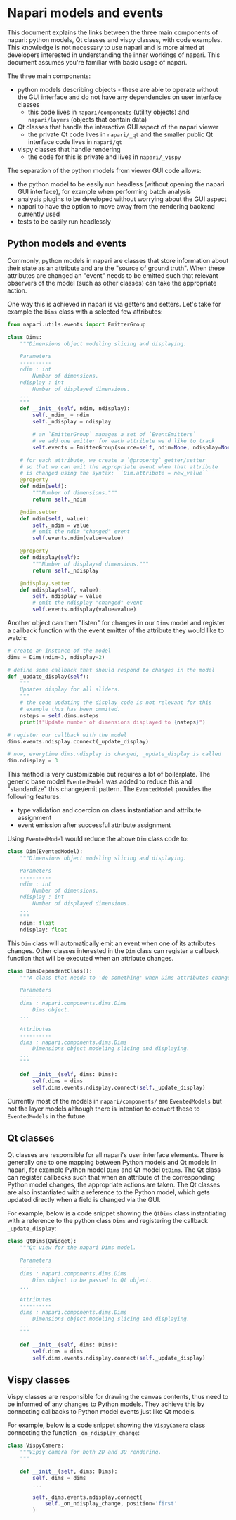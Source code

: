 # Napari models and events

This document explains the links between the three main components of napari:
python models, Qt classes and vispy classes, with code examples. This knowledge
is not necessary to use napari and is more aimed at developers interested in
understanding the inner workings of napari. This document assumes you're
familiar with basic usage of napari.

The three main components:

* python models describing objects - these are able to operate without the GUI
  interface and do not have any dependencies on user interface classes
    * this code lives in `napari/components` (utility objects) and
     `napari/layers` (objects that contain data)
* Qt classes that handle the interactive GUI aspect of the napari viewer
    * the private Qt code lives in `napari/_qt` and the smaller public Qt
      interface code lives in `napari/qt`
* vispy classes that handle rendering
    * the code for this is private and lives in `napari/_vispy`

The separation of the python models from viewer GUI code allows:

* the python model to be easily run headless (without opening the napari GUI
  interface), for example when performing batch analysis
* analysis plugins to be developed without worrying about the GUI
  aspect
* napari to have the option to move away from the rendering backend currently
  used
* tests to be easily run headlessly

## Python models and events

Commonly, python models in napari are classes that store information about their
state as an attribute and are the "source of ground truth". When these
attributes are changed an "event" needs to be emitted such that relevant
observers of the model (such as other classes) can take the appropriate
action.

One way this is achieved in napari is via getters and setters. Let's take
for example the `Dims` class with a selected few attributes:

```python
from napari.utils.events import EmitterGroup

class Dims:
    """Dimensions object modeling slicing and displaying.

    Parameters
    ----------
    ndim : int
        Number of dimensions.
    ndisplay : int
        Number of displayed dimensions.
    ...
    """
    def __init__(self, ndim, ndisplay):
        self._ndim_ = ndim
        self._ndisplay = ndisplay

        # an `EmitterGroup` manages a set of `EventEmitters`
        # we add one emitter for each attribute we'd like to track
        self.events = EmitterGroup(source=self, ndim=None, ndisplay=None)

    # for each attribute, we create a `@property` getter/setter
    # so that we can emit the appropriate event when that attribute
    # is changed using the syntax: ``Dim.attribute = new_value``
    @property
    def ndim(self):
        """Number of dimensions."""
        return self._ndim

    @ndim.setter
    def ndim(self, value):
        self._ndim = value
        # emit the ndim "changed" event
        self.events.ndim(value=value)

    @property
    def ndisplay(self):
        """Number of displayed dimensions."""
        return self._ndisplay

    @ndisplay.setter
    def ndisplay(self, value):
        self._ndisplay = value
        # emit the ndisplay "changed" event
        self.events.ndisplay(value=value)
```

Another object can then "listen" for changes in our `Dims` model and register
a callback function with the event emitter of the attribute they would like
to watch:

```python
# create an instance of the model
dims = Dims(ndim=3, ndisplay=2)

# define some callback that should respond to changes in the model
def _update_display(self):
    """
    Updates display for all sliders.
    """
    # the code updating the display code is not relevant for this
    # example thus has been ommited.
    nsteps = self.dims.nsteps
    print(f"Update number of dimensions displayed to {nsteps}")

# register our callback with the model
dims.events.ndisplay.connect(_update_display)

# now, everytime dims.ndisplay is changed, _update_display is called
dim.ndisplay = 3
```

This method is very customizable but requires a lot of boilerplate. The
generic base model `EventedModel` was added to reduce this and
"standardize" this change/emit pattern. The `EventedModel` provides the
following features:

* type validation and coercion on class instantiation and attribute assignment
* event emission after successful attribute assignment

Using `EventedModel` would reduce the above `Dim` class code to:

```python
class Dim(EventedModel):
    """Dimensions object modeling slicing and displaying.

    Parameters
    ----------
    ndim : int
        Number of dimensions.
    ndisplay : int
        Number of displayed dimensions.
    ...
    """
    ndim: float
    ndisplay: float
```

This `Dim` class will automatically emit an event when one of its attributes
changes. Other classes interested in the `Dim` class can register a callback
function that will be executed when an attribute changes.

```python
class DimsDependentClass():
    """A class that needs to 'do something' when Dims attributes change.

    Parameters
    ----------
    dims : napari.components.dims.Dims
        Dims object.
    ...

    Attributes
    ----------
    dims : napari.components.dims.Dims
        Dimensions object modeling slicing and displaying.
    ...
    """

    def __init__(self, dims: Dims):
        self.dims = dims
        self.dims.events.ndisplay.connect(self._update_display)
```

Currently most of the models in `napari/components/` are `EventedModels` but
not the layer models although there is intention to convert these to
`EventedModels` in the future.

## Qt classes

Qt classes are responsible for all napari's user interface elements. There is
generally one to one mapping between Python models and Qt models in napari, for
example Python model `Dims` and Qt model `QtDims`.
The Qt class can register callbacks such that when an attribute of the
corresponding Python model changes, the appropriate actions are taken.
The Qt classes are also instantiated with a reference to
the Python model, which gets updated directly when a field is changed via the
GUI.

For example, below is a code snippet showing the `QtDims` class instantiating
with a reference to the python class `Dims` and registering the callback
`_update_display`:

```python
class QtDims(QWidget):
    """Qt view for the napari Dims model.

    Parameters
    ----------
    dims : napari.components.dims.Dims
        Dims object to be passed to Qt object.
    ...

    Attributes
    ----------
    dims : napari.components.dims.Dims
        Dimensions object modeling slicing and displaying.
    ...
    """

    def __init__(self, dims: Dims):
        self.dims = dims
        self.dims.events.ndisplay.connect(self._update_display)
```

## Vispy classes

Vispy classes are responsible for drawing the canvas contents, thus need to be
informed of any changes to Python models. They achieve this by connecting
callbacks to Python model events just like Qt models.

For example, below is a code snippet showing the `VispyCamera` class connecting
the function `_on_ndisplay_change`:

```python
class VispyCamera:
    """Vipsy camera for both 2D and 3D rendering.
    """

    def __init__(self, dims: Dims):
        self._dims = dims
        ...

        self._dims.events.ndisplay.connect(
            self._on_ndisplay_change, position='first'
        )
```
